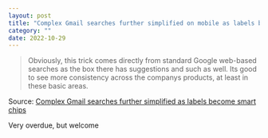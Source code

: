 ```yaml
---
layout: post
title: "Complex Gmail searches further simplified on mobile as labels become smart chips"
category: ""
date: 2022-10-29
---
```


>Obviously, this trick comes directly from standard Google web-based searches as the box there has suggestions and such as well. Its good to see more consistency across the companys products, at least in these basic areas.

Source: [Complex Gmail searches further simplified as labels become smart chips](https://chromeunboxed.com/google-chat-gmail-smart-chip-labels)

Very overdue, but welcome
